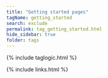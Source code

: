 ```yaml
---
title: "Getting started pages"
tagName: getting_started
search: exclude
permalink: tag_getting_started.html
hide_sidebar: true
folder: tags
---
```

{% include taglogic.html %}

{% include links.html %}
